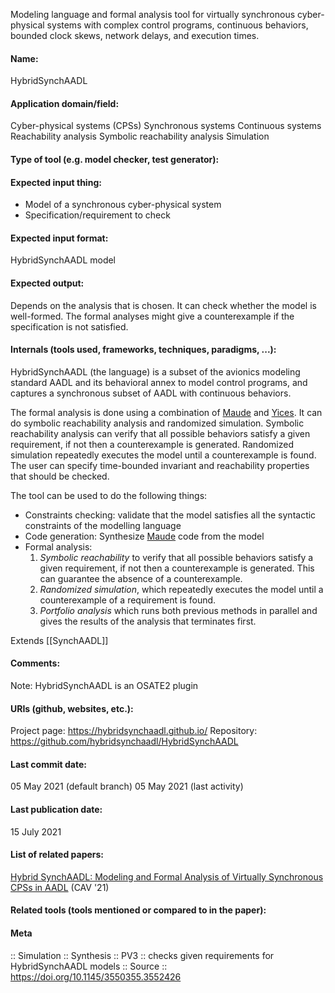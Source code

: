Modeling language and formal analysis tool for virtually synchronous cyber-physical systems with complex control programs, continuous behaviors, bounded clock skews, network delays, and execution times.

#### Name:
HybridSynchAADL

#### Application domain/field:
Cyber-physical systems (CPSs)
Synchronous systems
Continuous systems
Reachability analysis
Symbolic reachability analysis
Simulation

#### Type of tool (e.g. model checker, test generator):

#### Expected input thing:
- Model of a synchronous cyber-physical system
- Specification/requirement to check

#### Expected input format:
HybridSynchAADL model

#### Expected output:
Depends on the analysis that is chosen.
It can check whether the model is well-formed.
The formal analyses might give a counterexample if the specification is not satisfied.

#### Internals (tools used, frameworks, techniques, paradigms, ...):
HybridSynchAADL (the language) is a subset of the avionics modeling standard AADL and its behavioral annex to model control programs, and captures a synchronous subset of AADL with continuous behaviors.

The formal analysis is done using a combination of [Maude](../Formats/Maude.md) and [Yices](Solvers/SMT/Yices.md). It can do symbolic reachability analysis and randomized simulation. Symbolic reachability analysis can verify that all possible behaviors satisfy a given requirement, if not then a counterexample is generated. Randomized simulation repeatedly executes the model until a counterexample is found.
The user can specify time-bounded invariant and reachability properties that should be checked.

The tool can be used to do the following things:
- Constraints checking: validate that the model satisfies all the syntactic constraints of the modelling language
- Code generation: Synthesize [Maude](../Formats/Maude.md) code from the model
- Formal analysis: 
	1. *Symbolic reachability* to verify that all possible behaviors satisfy a given requirement, if not then a counterexample is generated. This can guarantee the absence of a counterexample.
	2. *Randomized simulation*, which repeatedly executes the model until a counterexample of a requirement is found.
	3. *Portfolio analysis* which runs both previous methods in parallel and gives the results of the analysis that terminates first.

Extends [[SynchAADL]]

#### Comments:
Note: HybridSynchAADL is an OSATE2 plugin

#### URIs (github, websites, etc.):
Project page: https://hybridsynchaadl.github.io/
Repository: https://github.com/hybridsynchaadl/HybridSynchAADL

#### Last commit date:
05 May 2021 (default branch)
05 May 2021 (last activity)

#### Last publication date:
15 July 2021

#### List of related papers:
[Hybrid SynchAADL: Modeling and Formal Analysis of Virtually Synchronous CPSs in AADL](https://doi.org/10.1007/978-3-030-81685-8_23) (CAV '21)

#### Related tools (tools mentioned or compared to in the paper):

#### Meta
:: Simulation
:: Synthesis
:: PV3 :: checks given requirements for HybridSynchAADL models
:: Source :: https://doi.org/10.1145/3550355.3552426
